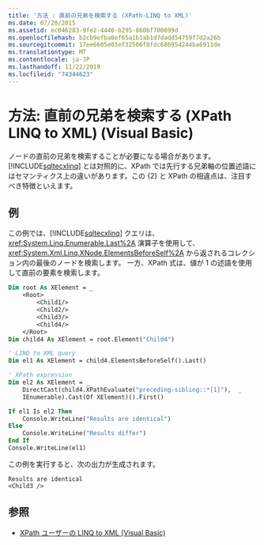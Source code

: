 ```yaml
---
title: '方法 : 直前の兄弟を検索する (XPath-LINQ to XML)'
ms.date: 07/20/2015
ms.assetid: ec046283-9fe2-4440-b295-860bf700099d
ms.openlocfilehash: b2cb9efba0ef65a1b1ab1d7dadd54759f7d2a26b
ms.sourcegitcommit: 17ee6605e01ef32506f8fdc686954244ba6911de
ms.translationtype: MT
ms.contentlocale: ja-JP
ms.lasthandoff: 11/22/2019
ms.locfileid: "74344623"
---
```

# <a name="how-to-find-the-immediate-preceding-sibling-xpath-linq-to-xml-visual-basic"></a>方法: 直前の兄弟を検索する (XPath LINQ to XML) (Visual Basic)

ノードの直前の兄弟を検索することが必要になる場合があります。 [!INCLUDE[sqltecxlinq](~/includes/sqltecxlinq-md.md)] とは対照的に、XPath では先行する兄弟軸の位置述語にはセマンティクス上の違いがあります。この {2} と XPath の相違点は、注目すべき特徴といえます。

## <a name="example"></a>例

この例では、[!INCLUDE[sqltecxlinq](~/includes/sqltecxlinq-md.md)] クエリは、<xref:System.Linq.Enumerable.Last%2A> 演算子を使用して、<xref:System.Xml.Linq.XNode.ElementsBeforeSelf%2A> から返されるコレクション内の最後のノードを検索します。 一方、XPath 式は、値が 1 の述語を使用して直前の要素を検索します。

```vb
Dim root As XElement = _
    <Root>
        <Child1/>
        <Child2/>
        <Child3/>
        <Child4/>
    </Root>
Dim child4 As XElement = root.Element("Child4")

' LINQ to XML query
Dim el1 As XElement = child4.ElementsBeforeSelf().Last()

' XPath expression
Dim el2 As XElement = _
    DirectCast(child4.XPathEvaluate("preceding-sibling::*[1]"),  _
    IEnumerable).Cast(Of XElement)().First()

If el1 Is el2 Then
    Console.WriteLine("Results are identical")
Else
    Console.WriteLine("Results differ")
End If
Console.WriteLine(el1)
```

この例を実行すると、次の出力が生成されます。

```console
Results are identical
<Child3 />
```

## <a name="see-also"></a>参照

- [XPath ユーザーの LINQ to XML (Visual Basic)](../../../../visual-basic/programming-guide/concepts/linq/linq-to-xml-for-xpath-users.md)
